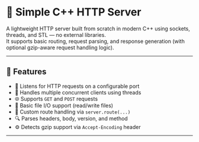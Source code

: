 # 🧠 Simple C++ HTTP Server

A lightweight HTTP server built from scratch in modern C++ using sockets, threads, and STL — no external libraries.  
It supports basic routing, request parsing, and response generation (with optional gzip-aware request handling logic).

---

## 🚀 Features

- 📡 Listens for HTTP requests on a configurable port
- 🔄 Handles multiple concurrent clients using threads
- 🌐 Supports `GET` and `POST` requests
- 📁 Basic file I/O support (read/write files)
- 🧭 Custom route handling via `server.route(...)`
- 🔍 Parses headers, body, version, and method
- ⚙️ Detects gzip support via `Accept-Encoding` header

---
